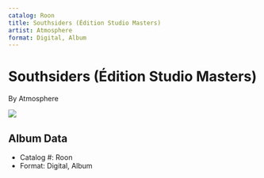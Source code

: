 ```yaml
---
catalog: Roon
title: Southsiders (Édition Studio Masters)
artist: Atmosphere
format: Digital, Album
---
```


# Southsiders (Édition Studio Masters)

By Atmosphere

![](../../assets/albumcovers/Atmosphere-Southsiders_Édition_Studio_Masters.png)

## Album Data

- Catalog #: Roon
- Format: Digital, Album

